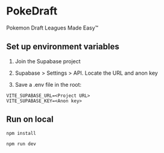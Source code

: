 # PokeDraft

Pokemon Draft Leagues Made Easy™️

## Set up environment variables

1. Join the Supabase project

2. Supabase > Settings > API. Locate the URL and anon key

3. Save a .env file in the root:

```
VITE_SUPABASE_URL=<Project URL>
VITE_SUPABASE_KEY=<Anon key>
```

## Run on local

`npm install`

`npm run dev`
